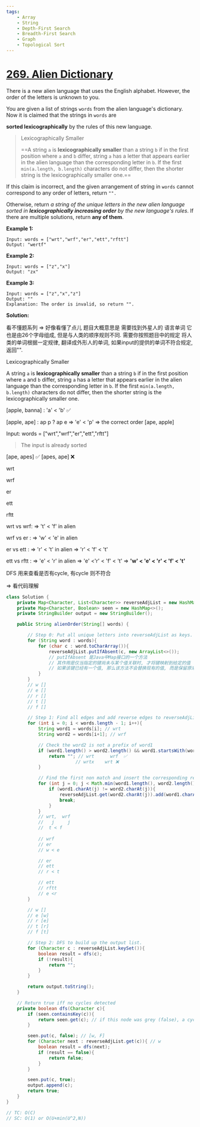 ```yaml
---
tags:
    - Array
    - String	
    - Depth-First Search
    - Breadth-First Search
    - Graph
    - Topological Sort
---
```


# [269. Alien Dictionary](https://leetcode.com/problems/alien-dictionary/)

There is a new alien language that uses the English alphabet. However, the order of the letters is unknown to you.

You are given a list of strings `words` from the alien language's dictionary. Now it is claimed that the strings in `words` are 

**sorted lexicographically** by the rules of this new language.

> Lexicographically Smaller
>
> ==A string `a` is **lexicographically smaller** than a string `b` if in the first position where `a` and `b` differ, string `a` has a letter that appears earlier in the alien language than the corresponding letter in `b`. If the first `min(a.length, b.length)` characters do not differ, then the shorter string is the lexicographically smaller one.==

If this claim is incorrect, and the given arrangement of string in `words` cannot correspond to any order of letters, return `"".`

Otherwise, return *a string of the unique letters in the new alien language sorted in **lexicographically increasing order** by the new language's rules*. If there are multiple solutions, return **any of them**.

**Example 1:**

```
Input: words = ["wrt","wrf","er","ett","rftt"]
Output: "wertf"
```

**Example 2:**

```
Input: words = ["z","x"]
Output: "zx"
```

**Example 3:**

```
Input: words = ["z","x","z"]
Output: ""
Explanation: The order is invalid, so return "".
```

 **Solution:**

看不懂题系列 => 好像看懂了点儿 题目大概意思是 需要找到外星人的 语言单词 它也是由26个字母组成, 但是与人类的顺序规则不同. 需要你按照题目中的规定 将人类的单词根据一定规律, 翻译成外形人的单词, 如果input的提供的单词不符合规定, 返回"".

Lexicographically Smaller

A string `a` is **lexicographically smaller** than a string `b` if in the first position where `a` and `b` differ, string `a` has a letter that appears earlier in the alien language than the corresponding letter in `b`. If the first `min(a.length, b.length)` characters do not differ, then the shorter string is the lexicographically smaller one.



[apple, banna] : 'a' < 'b'     ✅

[apple, ape] : ap p  ?  ap e   => 'e' < 'p'  => the correct order [ape, apple] 



Input: words = ["wrt","wrf","er","ett","rftt"]         

> The input is already sorted

[ape, apes] ✅               [apes, ape] ❌





wrt

wrf

er

ett

rftt 



wrt vs wrf:    =>    't' < 'f'  in alien

wrf vs er : => 'w' < 'e' in alien

er vs ett : => 'r' < 't' in alien   =>    'r' < 'f' < 't'

ett vs rftt : => 'e' < 'r' in alien => 'e' <'r' < 'f' < 't' => **'w' < 'e' < 'r' < 'f' < 't'**



DFS 用来查看是否有cycle, 有cycle 则不符合 



=> 看代码理解



```java
class Solution {
    private Map<Character, List<Character>> reverseAdjList = new HashMap<>();
    private Map<Character, Boolean> seen = new HashMap<>();
    private StringBuilder output = new StringBuilder();

    public String alienOrder(String[] words) {

        // Step 0: Put all unique letters into reverseAdjList as keys.
        for (String word : words){
            for (char c : word.toCharArray()){
                reverseAdjList.putIfAbsent(c, new ArrayList<>()); 
                // putIfAbsent 是Java中Map接口的一个方法
                // 其作用是仅当指定的键尚未与某个值关联时, 才将键映射到给定的值
                // 如果该键已经有一个值, 那么该方法不会替换现有的值, 而是保留原来的值
            }
        }    
        // w []
        // e []
        // r []
        // t []
        // f []

        // Step 1: Find all edges and add reverse edges to reverseAdjList.
        for (int i = 0; i < words.length - 1; i++){
            String word1 = words[i]; // wrt
            String word2 = words[i+1]; // wrf

            // Check the word2 is not a prefix of word1
            if (word1.length() > word2.length() && word1.startsWith(word2)){
                return ""; // wrt      wrf  ✅       
                          // wrtx    wrt ❌
            }

            // Find the first non match and insert the corresponding relation.
            for (int j = 0; j < Math.min(word1.length(), word2.length()); j++){
                if (word1.charAt(j) != word2.charAt(j)){
                    reverseAdjList.get(word2.charAt(j)).add(word1.charAt(j));
                    break;
                }
            }
            // wrt,  wrf
            //   j     j
            //  t < f         
            
            // wrf 
            // er
            // w < e

            // er 
            // ett
            // r < t

            // ett
            // rftt
            // e <r
        }

        // w []
        // e [w]
        // r [e]
        // t [r]
        // f [t] 

        // Step 2: DFS to build up the output list.
        for (Character c : reverseAdjList.keySet()){
            boolean result = dfs(c);
            if (!result){
                return "";
            }
        }

        return output.toString();
    }

    // Return true iff no cycles detected
    private boolean dfs(Character c){
        if (seen.containsKey(c)){
            return seen.get(c); // if this node was grey (false), a cycle was detectee.
        }

        seen.put(c, false); // [w, F]
        for (Character next : reverseAdjList.get(c)){ // w
            boolean result = dfs(next);
            if (result == false){
                return false;
            }
        }

        seen.put(c, true);
        output.append(c);
        return true;
    }
}

// TC: O(C)
// SC: O(1) or O(U+min⁡(U^2,N))
```

